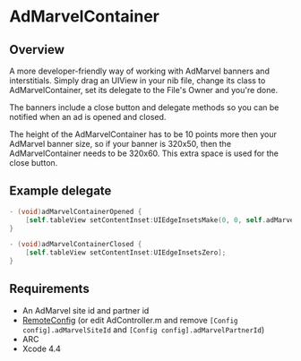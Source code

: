 # AdMarvelContainer

## Overview
A more developer-friendly way of working with AdMarvel banners and interstitials. Simply drag an UIView in your nib file, change its class to AdMarvelContainer, set its delegate to the File's Owner and you're done.

The banners include a close button and delegate methods so you can be notified when an ad is opened and closed.

The height of the AdMarvelContainer has to be 10 points more then your AdMarvel banner size, so if your banner is 320x50, then the AdMarvelContainer needs to be 320x60. This extra space is used for the close button.

## Example delegate
```objective-c
- (void)adMarvelContainerOpened {
	[self.tableView setContentInset:UIEdgeInsetsMake(0, 0, self.adMarvelContainer.adHeight, 0)];
}

- (void)adMarvelContainerClosed {
    [self.tableView setContentInset:UIEdgeInsetsZero];
}
```

## Requirements
* An AdMarvel site id and partner id
* [RemoteConfig](https://github.com/gangverk/RemoteConfig) (or edit AdController.m and remove `[Config config].adMarvelSiteId` and `[Config config].adMarvelPartnerId`)
* ARC
* Xcode 4.4